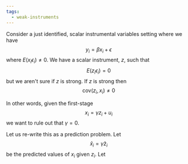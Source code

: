 ```yaml
---
tags:
  - weak-instruments
---
```

Consider a just identified, scalar instrumental variables setting where we have 
$$y_i = \beta x_i + \epsilon$$
where $E(x_i\epsilon_i) \neq 0$. We have a scalar instrument, $z$, such that 
$$E(z_i \epsilon_i) = 0$$
but we aren't sure if $z$ is strong. If $z$ is strong then 
$$\text{cov}(z_i, x_i) \neq 0$$

In other words, given the first-stage
$$x_i = \gamma z_i + u_i$$
we want to rule out that $\gamma = 0$.

Let us re-write this as a prediction problem. Let 
$$\hat{x}_i = \hat{\gamma} z_i$$be the predicted values of $x_i$ given $z_i$. Let 